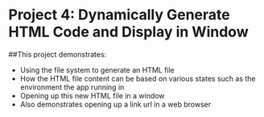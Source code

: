 # Project 4: Dynamically Generate HTML Code and Display in Window

##This project demonstrates:
- Using the file system to generate an HTML file
- How the HTML file content can be based on various states such as the environment the app running in
- Opening up this new HTML file in a window
- Also demonstrates opening up a link url in a web browser
